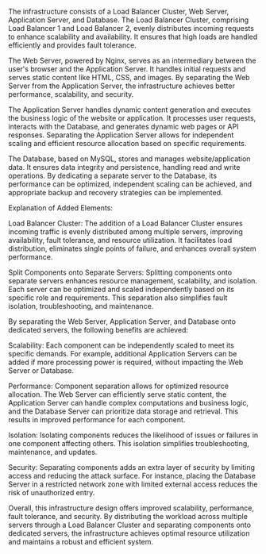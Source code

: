 The infrastructure consists of a Load Balancer Cluster, Web Server, Application Server, and Database. The Load Balancer Cluster, comprising Load Balancer 1 and Load Balancer 2, evenly distributes incoming requests to enhance scalability and availability. It ensures that high loads are handled efficiently and provides fault tolerance.

The Web Server, powered by Nginx, serves as an intermediary between the user's browser and the Application Server. It handles initial requests and serves static content like HTML, CSS, and images. By separating the Web Server from the Application Server, the infrastructure achieves better performance, scalability, and security.

The Application Server handles dynamic content generation and executes the business logic of the website or application. It processes user requests, interacts with the Database, and generates dynamic web pages or API responses. Separating the Application Server allows for independent scaling and efficient resource allocation based on specific requirements.

The Database, based on MySQL, stores and manages website/application data. It ensures data integrity and persistence, handling read and write operations. By dedicating a separate server to the Database, its performance can be optimized, independent scaling can be achieved, and appropriate backup and recovery strategies can be implemented.

Explanation of Added Elements:

Load Balancer Cluster: The addition of a Load Balancer Cluster ensures incoming traffic is evenly distributed among multiple servers, improving availability, fault tolerance, and resource utilization. It facilitates load distribution, eliminates single points of failure, and enhances overall system performance.

Split Components onto Separate Servers: Splitting components onto separate servers enhances resource management, scalability, and isolation. Each server can be optimized and scaled independently based on its specific role and requirements. This separation also simplifies fault isolation, troubleshooting, and maintenance.

By separating the Web Server, Application Server, and Database onto dedicated servers, the following benefits are achieved:

Scalability: Each component can be independently scaled to meet its specific demands. For example, additional Application Servers can be added if more processing power is required, without impacting the Web Server or Database.

Performance: Component separation allows for optimized resource allocation. The Web Server can efficiently serve static content, the Application Server can handle complex computations and business logic, and the Database Server can prioritize data storage and retrieval. This results in improved performance for each component.

Isolation: Isolating components reduces the likelihood of issues or failures in one component affecting others. This isolation simplifies troubleshooting, maintenance, and updates.

Security: Separating components adds an extra layer of security by limiting access and reducing the attack surface. For instance, placing the Database Server in a restricted network zone with limited external access reduces the risk of unauthorized entry.

Overall, this infrastructure design offers improved scalability, performance, fault tolerance, and security. By distributing the workload across multiple servers through a Load Balancer Cluster and separating components onto dedicated servers, the infrastructure achieves optimal resource utilization and maintains a robust and efficient system.





